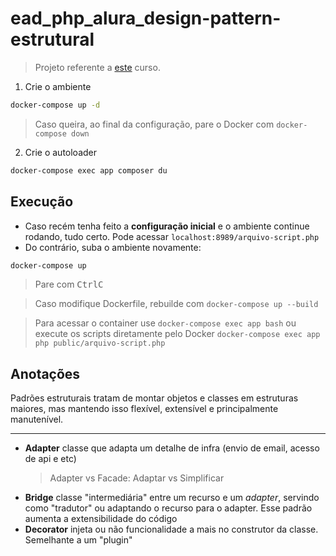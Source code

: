 # ead_php_alura_design-pattern-estrutural

> Projeto referente a [este](https://cursos.alura.com.br/course/php-design-pattern-estrutural) curso.

1. Crie o ambiente
```sh
docker-compose up -d
```
> Caso queira, ao final da configuração, pare o Docker com ``docker-compose down``

2. Crie o autoloader
```sh
docker-compose exec app composer du
```

## Execução

- Caso recém tenha feito a **configuração inicial** e o ambiente continue rodando, tudo certo. Pode acessar ``localhost:8989/arquivo-script.php``
- Do contrário, suba o ambiente novamente:
```sh
docker-compose up
```
> Pare com <kbd>Ctrl</kbd><kbd>C</kbd>

> Caso modifique Dockerfile, rebuilde com ``docker-compose up --build``

> Para acessar o container use ``docker-compose exec app bash`` ou execute os scripts diretamente pelo Docker ``docker-compose exec app php public/arquivo-script.php``

## Anotações

Padrões estruturais tratam de montar objetos e classes em estruturas maiores, mas mantendo isso flexível, extensível e principalmente manutenível.

---

- **Adapter** classe que adapta um detalhe de infra (envio de email, acesso de api e etc)
    > Adapter vs Facade: Adaptar vs Simplificar
- **Bridge** classe "intermediária" entre um recurso e um *adapter*, servindo como "tradutor" ou adaptando o recurso para o adapter. Esse padrão aumenta a extensibilidade do código
- **Decorator** injeta ou não funcionalidade a mais no construtor da classe. Semelhante a um "plugin"
